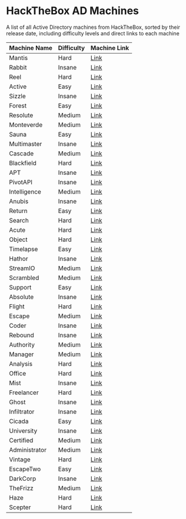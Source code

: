 # HackTheBox AD Machines
A list of all Active Directory machines from HackTheBox, sorted by their release date, including difficulty levels and direct links to each machine

| Machine Name   | Difficulty | Machine Link                                    |
|----------------|------------|-------------------------------------------------|
| Mantis         | Hard       | [Link](https://app.hackthebox.com/machines/98)  |
| Rabbit         | Insane     | [Link](https://app.hackthebox.com/machines/133) |
| Reel           | Hard       | [Link](https://app.hackthebox.com/machines/143) |
| Active         | Easy       | [Link](https://app.hackthebox.com/machines/148) |
| Sizzle         | Insane     | [Link](https://app.hackthebox.com/machines/169) |
| Forest         | Easy       | [Link](https://app.hackthebox.com/machines/212) |
| Resolute       | Medium     | [Link](https://app.hackthebox.com/machines/220) |
| Monteverde     | Medium     | [Link](https://app.hackthebox.com/machines/223) |
| Sauna          | Easy       | [Link](https://app.hackthebox.com/machines/229) |
| Multimaster    | Insane     | [Link](https://app.hackthebox.com/machines/232) |
| Cascade        | Medium     | [Link](https://app.hackthebox.com/machines/235) |
| Blackfield     | Hard       | [Link](https://app.hackthebox.com/machines/255) |
| APT            | Insane     | [Link](https://app.hackthebox.com/machines/296) |
| PivotAPI       | Insane     | [Link](https://app.hackthebox.com/machines/345) |
| Intelligence   | Medium     | [Link](https://app.hackthebox.com/machines/357) |
| Anubis         | Insane     | [Link](https://app.hackthebox.com/machines/371) |
| Return         | Easy       | [Link](https://app.hackthebox.com/machines/401) |
| Search         | Hard       | [Link](https://app.hackthebox.com/machines/422) |
| Acute          | Hard       | [Link](https://app.hackthebox.com/machines/438) |
| Object         | Hard       | [Link](https://app.hackthebox.com/machines/447) |
| Timelapse      | Easy       | [Link](https://app.hackthebox.com/machines/452) |
| Hathor         | Insane     | [Link](https://app.hackthebox.com/machines/459) |
| StreamIO       | Medium     | [Link](https://app.hackthebox.com/machines/474) |
| Scrambled      | Medium     | [Link](https://app.hackthebox.com/machines/476) |
| Support        | Easy       | [Link](https://app.hackthebox.com/machines/484) |
| Absolute       | Insane     | [Link](https://app.hackthebox.com/machines/498) |
| Flight         | Hard       | [Link](https://app.hackthebox.com/machines/510) |
| Escape         | Medium     | [Link](https://app.hackthebox.com/machines/531) |
| Coder          | Insane     | [Link](https://app.hackthebox.com/machines/536) |
| Rebound        | Insane     | [Link](https://app.hackthebox.com/machines/560) |
| Authority      | Medium     | [Link](https://app.hackthebox.com/machines/553) |
| Manager        | Medium     | [Link](https://app.hackthebox.com/machines/572) |
| Analysis       | Hard       | [Link](https://app.hackthebox.com/machines/584) |
| Office         | Hard       | [Link](https://app.hackthebox.com/machines/588) |
| Mist           | Insane     | [Link](https://app.hackthebox.com/machines/595) |
| Freelancer     | Hard       | [Link](https://app.hackthebox.com/machines/604) |
| Ghost          | Insane     | [Link](https://app.hackthebox.com/machines/616) |
| Infiltrator    | Insane     | [Link](https://app.hackthebox.com/machines/623) |
| Cicada         | Easy       | [Link](https://app.hackthebox.com/machines/627) |
| University     | Insane     | [Link](https://app.hackthebox.com/machines/632) |
| Certified      | Medium     | [Link](https://app.hackthebox.com/machines/633) |
| Administrator  | Medium     | [Link](https://app.hackthebox.com/machines/634) |
| Vintage        | Hard       | [Link](https://app.hackthebox.com/machines/637) |
| EscapeTwo      | Easy       | [Link](https://app.hackthebox.com/machines/642) |
| DarkCorp       | Insane     | [Link](https://app.hackthebox.com/machines/647) |
| TheFrizz       | Medium     | [Link](https://app.hackthebox.com/machines/652) |
| Haze           | Hard       | [Link](https://app.hackthebox.com/machines/654) |
| Scepter        | Hard       | [Link](https://app.hackthebox.com/machines/657) |